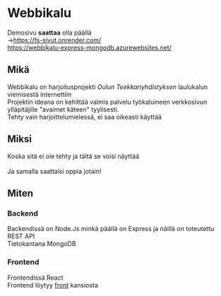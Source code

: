 # Webbikalu
Demosivu **saattaa** olla päällä</br>
->https://fs-sivut.onrender.com/</br>
https://webbikalu-express-mongodb.azurewebsites.net/

## Mikä
Webbikalu on harjoitusprojekti *Oulun Teekkariyhdistyksen* laulukalun viemisestä internettiin<br/>
Projektin ideana on kehittää valmis palvelu työkaluineen verkkosivun ylläpitäjille "avaimet käteen" tyylisesti.
<br/>
Tehty vain harjoittelumielessä, ei saa oikeasti käyttää

## Miksi
Koska sitä ei ole tehty ja tältä se voisi näyttää<br/>
</br>
Ja samalla saattaisi oppia jotain!

## Miten
### Backend
Backendissä on Node.Js minkä päällä on Express ja näillä on toteutettu REST API<br/>
Tietokantana MongoDB

### Frontend
Frontendissä React<br/>
Frontend löytyy [front](/front/) kansiosta
